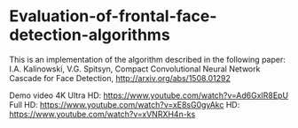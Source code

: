 # Evaluation-of-frontal-face-detection-algorithms

This is an implementation of the algorithm described in the following paper:
	I.A. Kalinowski, V.G. Spitsyn,
	Compact Convolutional Neural Network Cascade for Face Detection,
	http://arxiv.org/abs/1508.01292

Demo video
	4K Ultra HD: https://www.youtube.com/watch?v=Ad6GxIR8EpU
	Full HD: https://www.youtube.com/watch?v=xE8sG0gyAkc
	HD: https://www.youtube.com/watch?v=xVNRXH4n-ks
